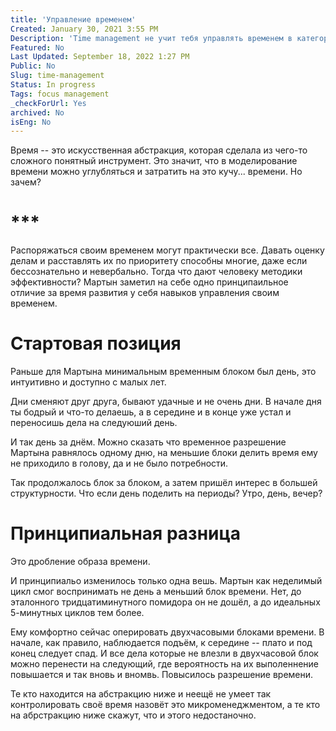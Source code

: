 ```yaml
---
title: 'Управление временем'
Created: January 30, 2021 3:55 PM
Description: 'Time management не учит тебя управлять временем в категоричном смысле: либо умеешь, либо нет.'
Featured: No
Last Updated: September 18, 2022 1:27 PM
Public: No
Slug: time-management
Status: In progress
Tags: focus management
_checkForUrl: Yes
archived: No
isEng: No
---
```


Время -- это искусственная абстракция, которая сделала из чего-то сложного понятный инструмент. Это значит, что в моделирование времени можно углубляться и затратить на это кучу... времени. Но зачем?

# ***

Распоряжаться своим временем могут практически все. Давать оценку делам и расставлять их по приоритету способны многие, даже если бессознательно и невербально. Тогда что дают человеку методики эффективности? Мартын заметил на себе одно принципаильное отличие за время развития у себя навыков управления своим временем.

# Стартовая позиция

Раньше для Мартына минимальным временным блоком был день, это интуитивно и доступно с малых лет.

Дни сменяют друг друга, бывают удачные и не очень дни. В начале дня ты бодрый и что-то делаешь, а в середине и в конце уже устал и переносишь дела на следуюший день.

И так день за днём. Можно сказать что временное разрешение Мартына равнялось одному дню, на меньшие блоки делить время ему не приходило в голову, да и не было потребности.

Так продолжалось блок за блоком, а затем пришёл интерес в большей структурности. Что если день поделить на периоды? Утро, день, вечер?

# Принципиальная разница

Это дробление образа времени.

И принципиальо изменилось только одна вешь. Мартын как неделимый цикл смог воспринимать не день а меньший блок времени. Нет, до эталонного тридцатиминутного помидора он не дошёл, а до идеальных 5-минутных циклов тем более.

Ему комфортно сейчас оперировать двухчасовыми блоками времени. В начале, как правило, наблюдается подъём, к середине -- плато и под конец следует спад. И все дела которые не влезли в двухчасовой блок можно перенести на следующий, где вероятность на их выполеннение повышается и так вновь и вномвь. Повысилось разрешение времени.

Те кто находится на абстракцию ниже и неещё не умеет так контролировать своё время назовёт это микроменеджментом, а те кто на абрстракцию ниже скажут, что и этого недостаночно.